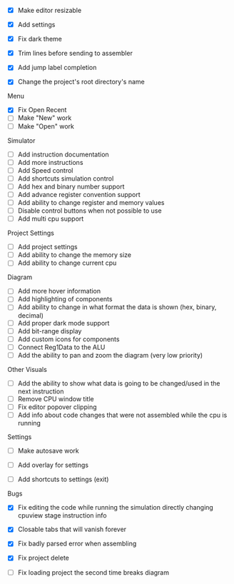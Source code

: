 - [x] Make editor resizable
- [x] Add settings
- [x] Fix dark theme
- [x] Trim lines before sending to assembler
- [x] Add jump label completion



- [x] Change the project's root directory's name

Menu
- [x] Fix Open Recent
- [ ] Make "New" work
- [ ] Make "Open" work

Simulator
- [ ] Add instruction documentation
- [ ] Add more instructions
- [ ] Add Speed control
- [ ] Add shortcuts simulation control
- [ ] Add hex and binary number support
- [ ] Add advance register convention support
- [ ] Add ability to change register and memory values
- [ ] Disable control buttons when not possible to use
- [ ] Add multi cpu support

Project Settings
- [ ] Add project settings 
- [ ] Add ability to change the memory size
- [ ] Add ability to change current cpu

Diagram
- [ ] Add more hover information
- [ ] Add highlighting of components
- [ ] Add ability to change in what format the data is shown (hex, binary, decimal)
- [ ] Add proper dark mode support
- [ ] Add bit-range display
- [ ] Add custom icons for components
- [ ] Connect Reg1Data to the ALU
- [ ] Add the ability to pan and zoom the diagram (very low priority)

Other Visuals
- [ ] Add the ability to show what data is going to be changed/used in the next instruction
- [ ] Remove CPU window title
- [ ] Fix editor popover clipping
- [ ] Add info about code changes that were not assembled while the cpu is running

Settings
- [ ] Make autosave work
- [ ] Add overlay for settings
- [ ] Add shortcuts to settings (exit)


Bugs
- [x] Fix editing the code while running the simulation directly changing cpuview stage instruction info
- [x] Closable tabs that will vanish forever
- [x] Fix badly parsed error when assembling
- [x] Fix project delete
- [ ] Fix loading project the second time breaks diagram




